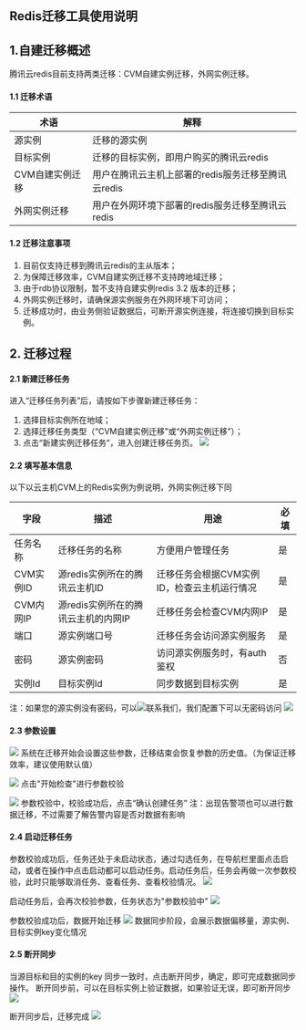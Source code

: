﻿## Redis迁移工具使用说明
## 1.自建迁移概述
腾讯云redis目前支持两类迁移：CVM自建实例迁移，外网实例迁移。
#### 1.1 迁移术语

| 术语 | 解释 | 
|---------|---------|
| 源实例 | 迁移的源实例 | 
| 目标实例 | 迁移的目标实例，即用户购买的腾讯云redis | 
| CVM自建实例迁移 | 用户在腾讯云主机上部署的redis服务迁移至腾讯云redis | 
| 外网实例迁移 | 用户在外网环境下部署的redis服务迁移至腾讯云redis | 

#### 1.2 迁移注意事项
1.	目前仅支持迁移到腾讯云redis的主从版本；
2.	为保障迁移效率，CVM自建实例迁移不支持跨地域迁移；
3.	由于rdb协议限制，暂不支持自建实例redis 3.2 版本的迁移；
4.	外网实例迁移时，请确保源实例服务在外网环境下可访问；
5.	迁移成功时，由业务侧验证数据后，可断开源实例连接，将连接切换到目标实例。

## 2. 迁移过程
#### 2.1 新建迁移任务
进入“迁移任务列表”后，请按如下步骤新建迁移任务：
1.	选择目标实例所在地域；
2.	选择迁移任务类型（“CVM自建实例迁移”或“外网实例迁移”）；
3.	点击“新建实例迁移任务”，进入创建迁移任务页。
![](https://mc.qcloudimg.com/static/img/fdb19a7ff4ba6b8f8f66566910927213/1.png)

#### 2.2 填写基本信息
以下以云主机CVM上的Redis实例为例说明，外网实例迁移下同

| 字段 | 描述 | 用途 | 必填 | 
|---------|---------|---------|---------|
| 任务名称 | 迁移任务的名称 |方便用户管理任务 | 是 |
| CVM实例ID | 源redis实例所在的腾讯云主机ID |迁移任务会根据CVM实例ID，检查云主机运行情况 | 是 |
| CVM内网IP |源redis实例所在的腾讯云主机的内网IP |迁移任务会检查CVM内网IP | 是 |
| 端口 | 源实例端口号 |迁移任务会访问源实例服务 | 是 |
| 密码 | 源实例密码 |访问源实例服务时，有auth 鉴权 | 否 |
| 实例Id | 目标实例Id |同步数据到目标实例 | 是 |
注：如果您的源实例没有密码，可以![联系我们](https://console.qcloud.com/workorder/category/create?level1_id=10&level2_id=103&level1_name=%E6%95%B0%E6%8D%AE%E5%BA%93&level2_name=%E4%BA%91%E5%AD%98%E5%82%A8Redis%20CRS)，我们配置下可以无密码访问
![](https://mc.qcloudimg.com/static/img/e237dfb8238ed627026185359cccf781/2.png)

#### 2.3 参数设置
![](https://mc.qcloudimg.com/static/img/539c11f2e7b3cc222f8b171792d17aa5/3.png)
系统在迁移开始会设置这些参数，迁移结束会恢复参数的历史值。（为保证迁移效率，建议使用默认值）

![](https://mc.qcloudimg.com/static/img/731eb2d6562dfd1429c52eef94d4e084/4.png)
点击"开始检查"进行参数校验

![](https://mc.qcloudimg.com/static/img/0ce244608ba76dbc00843af62afbf9be/5.png)
参数校验中，校验成功后，点击“确认创建任务”
注：出现告警项也可以进行数据迁移，不过需要了解告警内容是否对数据有影响

#### 2.4 启动迁移任务
参数校验成功后，任务还处于未启动状态，通过勾选任务，在导航栏里面点击启动，或者在操作中点击启动都可以启动任务。启动任务后，任务会再做一次参数校验，此时只能够取消任务、查看任务、查看校验情况。
![](https://mc.qcloudimg.com/static/img/51ee9697fd1524cf0d260d9723237ad1/7.png)

启动任务后，会再次校验参数，任务状态为"参数校验中"
![](https://mc.qcloudimg.com/static/img/7f020d28b70c1282cb95c26d4f4b4037/8.png)

参数校验成功后，数据开始迁移
![](https://mc.qcloudimg.com/static/img/99ea6dc76bba850aae5915969d1e56eb/9.png)
数据同步阶段，会展示数据偏移量，源实例、目标实例key变化情况


#### 2.5 断开同步
当源目标和目的实例的key 同步一致时，点击断开同步，确定，即可完成数据同步操作。
断开同步前，可以在目标实例上验证数据，如果验证无误，即可断开同步
![](https://mc.qcloudimg.com/static/img/9fd273f97043cd9c219455112775393c/10.png)

断开同步后，迁移完成
![](https://mc.qcloudimg.com/static/img/5df72d6d546388f8055c64ddabaeac2b/11.png)